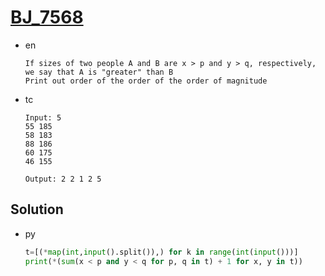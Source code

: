 # [BJ_7568](https://acmicpc.net/problem/7568)

* en

  ```en
  If sizes of two people A and B are x > p and y > q, respectively, we say that A is "greater" than B
  Print out order of the order of the order of magnitude
  ```

* tc

  ```tc
  Input: 5
  55 185
  58 183
  88 186
  60 175
  46 155

  Output: 2 2 1 2 5
  ```

## Solution

* py

  ```py
  t=[(*map(int,input().split()),) for k in range(int(input()))]
  print(*(sum(x < p and y < q for p, q in t) + 1 for x, y in t))
  ```
